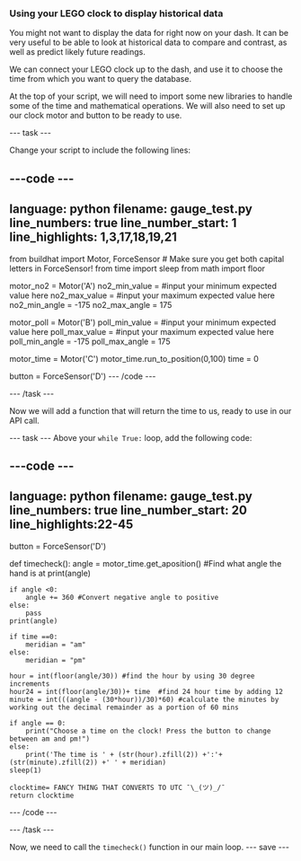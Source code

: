 ### Using your LEGO clock to display historical data

You might not want to display the data for right now on your dash. It can be very useful to be able to look at historical data to compare and contrast, as well as predict likely future readings. 

We can connect your LEGO clock up to the dash, and use it to choose the time from which you want to query the database. 

At the top of your script, we will need to import some new libraries to handle some of the time and mathematical operations. We will also need to set up our clock motor and button to be ready to use.  

--- task ---

Change your script to include the following lines:
 
---code ---
---
language: python
filename: gauge_test.py
line_numbers: true
line_number_start: 1 
line_highlights: 1,3,17,18,19,21
---
from buildhat import Motor, ForceSensor   # Make sure you get both capital letters in ForceSensor!
from time import sleep
from math import floor

motor_no2 = Motor('A')
no2_min_value = #input your minimum expected value here
no2_max_value = #input your maximum expected value here
no2_min_angle = -175
no2_max_angle = 175

motor_poll = Motor('B')
poll_min_value = #input your minimum expected value here
poll_max_value = #input your maximum expected value here
poll_min_angle = -175
poll_max_angle = 175

motor_time = Motor('C')
motor_time.run_to_position(0,100)
time = 0

button = ForceSensor('D')
--- /code ---

--- /task ---

Now we will add a function that will return the time to us, ready to use in our API call. 

--- task ---
Above your `while True:` loop, add the following code:

---code ---
---
language: python
filename: gauge_test.py
line_numbers: true
line_number_start: 20
line_highlights:22-45
---
button = ForceSensor('D')

def timecheck():
    angle = motor_time.get_aposition() #Find what angle the hand is at
    print(angle)
    
    if angle <0:
        angle += 360 #Convert negative angle to positive
    else:
        pass
    print(angle)

    if time ==0:
        meridian = "am"
    else:
        meridian = "pm"
    
    hour = int(floor(angle/30)) #find the hour by using 30 degree increments
    hour24 = int(floor(angle/30))+ time  #find 24 hour time by adding 12
    minute = int(((angle - (30*hour))/30)*60) #calculate the minutes by working out the decimal remainder as a portion of 60 mins
    
    if angle == 0:
        print("Choose a time on the clock! Press the button to change between am and pm!")
    else:
        print('The time is ' + (str(hour).zfill(2)) +':'+(str(minute).zfill(2)) +' ' + meridian)
    sleep(1)

    clocktime= FANCY THING THAT CONVERTS TO UTC ¯\_(ツ)_/¯
    return clocktime

--- /code ---

--- /task ---

Now, we need to call the `timecheck()` function in our main loop. 
--- save ---


